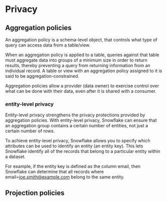 # Privacy
## Aggregation policies
An aggregation policy is a schema-level object, that controls what type of query can access data from a table/view. 

When an aggregation policy is applied to a table, queries against that table must aggregate data into groups of a minimum size in order to return results, thereby preventing a query from returning information from an individual record. A table or view with an aggregation policy assigned to it is said to be aggregation-constrained.

Aggregation policies allow a provider (data owner) to exercise control over what can be done with their data, even after it is shared with a consumer.

### entity-level privacy
Entity-level privacy strengthens the privacy protections provided by aggregation policies. With entity-level privacy, Snowflake can ensure that an aggregation group contains a certain number of entities, not just a certain number of rows.

To achieve entity-level privacy, Snowflake allows you to specify which attributes can be used to identify an entity (an entity key). This lets Snowflake identify all of the records that belong to a particular entity within a dataset. 

For example, if the entity key is defined as the column email, then Snowflake can determine that all records where email=joe.smith@example.com belong to the same entity.

## Projection policies




























